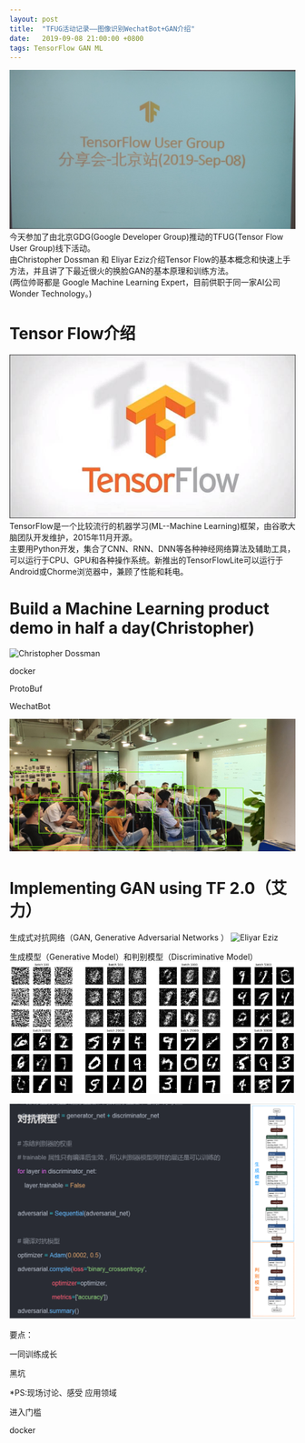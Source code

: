 ```yaml
---
layout: post
title:  "TFUG活动记录——图像识别WechatBot+GAN介绍"
date:   2019-09-08 21:00:00 +0800
tags: TensorFlow GAN ML
---
```

![TFUG](/assets/images/20190908_TFUG_Note_1.jpg)
今天参加了由北京GDG(Google Developer Group)推动的TFUG(Tensor Flow User Group)线下活动。<br/>
由Christopher Dossman 和 Eliyar Eziz介绍Tensor Flow的基本概念和快速上手方法，并且讲了下最近很火的换脸GAN的基本原理和训练方法。<br/>
(两位帅哥都是 Google Machine Learning Expert，目前供职于同一家AI公司Wonder Technology。)

# Tensor Flow介绍
![TensorFlow](/assets/images/20190908_TFUG_Note_2.jpg)
TensorFlow是一个比较流行的机器学习(ML--Machine Learning)框架，由谷歌大脑团队开发维护，2015年11月开源。<br/>
主要用Python开发，集合了CNN、RNN、DNN等各种神经网络算法及辅助工具，可以运行于CPU、GPU和各种操作系统。新推出的TensorFlowLite可以运行于Android或Chorme浏览器中，兼顾了性能和耗电。

# Build a Machine Learning product demo in half a day(Christopher)
![Christopher Dossman](/assets/images/20190908_TFUG_Note_3.jpg)

docker

ProtoBuf

WechatBot


![ObjectRecognize](/assets/images/20190908_TFUG_Note_4.jpg)

# Implementing GAN using TF 2.0（艾力）
生成式对抗网络（GAN, Generative Adversarial Networks ）
![Eliyar Eziz](/assets/images/20190908_TFUG_Note_5.jpg)

生成模型（Generative Model）和判别模型（Discriminative Model）
![Eliyar Eziz](/assets/images/20190908_TFUG_Note_6.png)

![Eliyar Eziz](/assets/images/20190908_TFUG_Note_7.png)

要点：

一同训练成长

黑坑

*PS:现场讨论、感受
应用领域

进入门槛

docker

